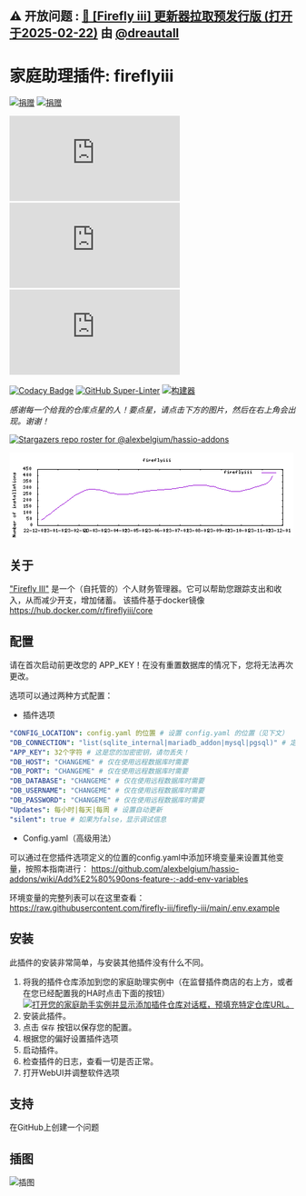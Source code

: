 ## &#9888; 开放问题 : [🐛 [Firefly iii] 更新器拉取预发行版 (打开于2025-02-22)](https://github.com/alexbelgium/hassio-addons/issues/1783) 由 [@dreautall](https://github.com/dreautall)
# 家庭助理插件: fireflyiii

[![捐赠][donation-badge]](https://www.buymeacoffee.com/alexbelgium)
[![捐赠][paypal-badge]](https://www.paypal.com/donate/?hosted_button_id=DZFULJZTP3UQA)

![版本](https://img.shields.io/badge/dynamic/json?label=版本&query=%24.version&url=https%3A%2F%2Fraw.githubusercontent.com%2Falexbelgium%2Fhassio-addons%2Fmaster%2Ffireflyiii%2Fconfig.json)
![入口](https://img.shields.io/badge/dynamic/json?label=入口&query=%24.ingress&url=https%3A%2F%2Fraw.githubusercontent.com%2Falexbelgium%2Fhassio-addons%2Fmaster%2Ffireflyiii%2Fconfig.json)
![架构](https://img.shields.io/badge/dynamic/json?color=success&label=架构&query=%24.arch&url=https%3A%2F%2Fraw.githubusercontent.com%2Falexbelgium%2Fhassio-addons%2Fmaster%2Ffireflyiii%2Fconfig.json)

[![Codacy Badge](https://app.codacy.com/project/badge/Grade/9c6cf10bdbba45ecb202d7f579b5be0e)](https://www.codacy.com/gh/alexbelgium/hassio-addons/dashboard?utm_source=github.com&utm_medium=referral&utm_content=alexbelgium/hassio-addons&utm_campaign=Badge_Grade)
[![GitHub Super-Linter](https://img.shields.io/github/actions/workflow/status/alexbelgium/hassio-addons/weekly-supelinter.yaml?label=Lint%20代码%20库)](https://github.com/alexbelgium/hassio-addons/actions/workflows/weekly-supelinter.yaml)
[![构建器](https://img.shields.io/github/actions/workflow/status/alexbelgium/hassio-addons/onpush_builder.yaml?label=构建器)](https://github.com/alexbelgium/hassio-addons/actions/workflows/onpush_builder.yaml)

[donation-badge]: https://img.shields.io/badge/给我买杯咖啡%20(no%20paypal)-%23d32f2f?logo=buy-me-a-coffee&style=flat&logoColor=white
[paypal-badge]: https://img.shields.io/badge/用Paypal给我买杯咖啡-0070BA?logo=paypal&style=flat&logoColor=white

_感谢每一个给我的仓库点星的人！要点星，请点击下方的图片，然后在右上角会出现。谢谢！_

[![Stargazers repo roster for @alexbelgium/hassio-addons](https://raw.githubusercontent.com/alexbelgium/hassio-addons/master/.github/stars2.svg)](https://github.com/alexbelgium/hassio-addons/stargazers)

![下载演变](https://raw.githubusercontent.com/alexbelgium/hassio-addons/master/fireflyiii/stats.png)

## 关于

["Firefly III"](https://www.firefly-iii.org) 是一个（自托管的）个人财务管理器。它可以帮助您跟踪支出和收入，从而减少开支，增加储蓄。
该插件基于docker镜像 https://hub.docker.com/r/fireflyiii/core

## 配置

请在首次启动前更改您的 APP_KEY！在没有重置数据库的情况下，您将无法再次更改。

选项可以通过两种方式配置：

- 插件选项

```yaml
"CONFIG_LOCATION": config.yaml 的位置 # 设置 config.yaml 的位置（见下文）
"DB_CONNECTION": "list(sqlite_internal|mariadb_addon|mysql|pgsql)" # 定义要使用的数据库类型：sqlite（默认，内嵌在插件中）；MariaDB（如果安装并运行MariaDB插件则自动检测），以及需要设置其他 DB_ 字段的外部数据库（mysql 和 pgsql）
"APP_KEY": 32个字符 # 这是您的加密密钥，请勿丢失！
"DB_HOST": "CHANGEME" # 仅在使用远程数据库时需要
"DB_PORT": "CHANGEME" # 仅在使用远程数据库时需要
"DB_DATABASE": "CHANGEME" # 仅在使用远程数据库时需要
"DB_USERNAME": "CHANGEME" # 仅在使用远程数据库时需要
"DB_PASSWORD": "CHANGEME" # 仅在使用远程数据库时需要
"Updates": 每小时|每天|每周 # 设置自动更新
"silent": true # 如果为false，显示调试信息
```

- Config.yaml（高级用法）

可以通过在您插件选项定义的位置的config.yaml中添加环境变量来设置其他变量，按照本指南进行： https://github.com/alexbelgium/hassio-addons/wiki/Add%E2%80%90ons-feature-:-add-env-variables

环境变量的完整列表可以在这里查看： https://raw.githubusercontent.com/firefly-iii/firefly-iii/main/.env.example

## 安装

此插件的安装非常简单，与安装其他插件没有什么不同。

1. 将我的插件仓库添加到您的家庭助理实例中（在监督插件商店的右上方，或者在您已经配置我的HA时点击下面的按钮）
   [![打开您的家庭助手实例并显示添加插件仓库对话框，预填充特定仓库URL。](https://my.home-assistant.io/badges/supervisor_add_addon_repository.svg)](https://my.home-assistant.io/redirect/supervisor_add_addon_repository/?repository_url=https%3A%2F%2Fgithub.com%2Falexbelgium%2Fhassio-addons)
2. 安装此插件。
3. 点击 `保存` 按钮以保存您的配置。
4. 根据您的偏好设置插件选项
5. 启动插件。
6. 检查插件的日志，查看一切是否正常。
7. 打开WebUI并调整软件选项

## 支持

在GitHub上创建一个问题

## 插图

![插图](https://raw.githubusercontent.com/firefly-iii/firefly-iii/develop/.github/assets/img/imac-complete.png)

[repository]: https://github.com/alexbelgium/hassio-addons
